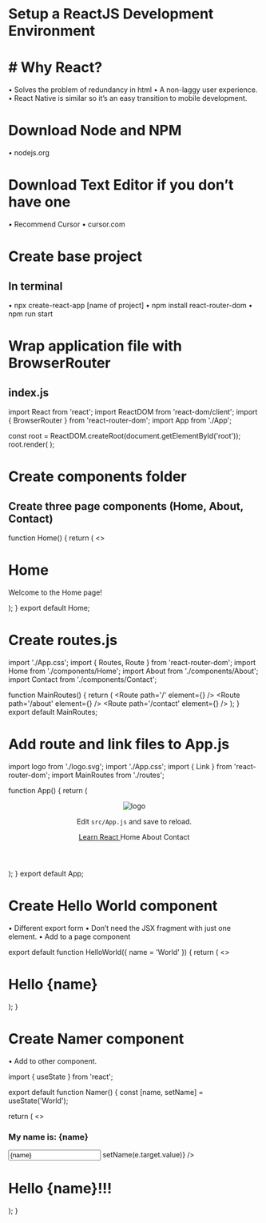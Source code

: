# Setup a ReactJS Development Environment

# # Why React?

• Solves the problem of redundancy in html
• A non-laggy user experience.
• React Native is similar so it’s an easy transition to mobile development.

# Download Node and NPM

• nodejs.org

# Download Text Editor if you don’t have one

• Recommend Cursor
• cursor.com

# Create base project

## In terminal

• npx create-react-app [name of project]
• npm install react-router-dom
• npm run start

# Wrap application file with BrowserRouter

## index.js

import React from 'react';
import ReactDOM from 'react-dom/client';
import { BrowserRouter } from 'react-router-dom';
import App from './App';

const root = ReactDOM.createRoot(document.getElementById('root'));
root.render(
<BrowserRouter>
<App />
</BrowserRouter>
);

# Create components folder

## Create three page components (Home, About, Contact)

function Home() {
return (
<>

<h1>Home</h1>
<p>Welcome to the Home page!</p>
</>
);
}
export default Home;

# Create routes.js

import './App.css';
import { Routes, Route } from 'react-router-dom';
import Home from './components/Home';
import About from './components/About';
import Contact from './components/Contact';

function MainRoutes() {
return (
<Routes>
<Route path='/' element={<Home />} />
<Route path='/about' element={<About />} />
<Route path='/contact' element={<Contact />} />
</Routes>
);
}
export default MainRoutes;

# Add route and link files to App.js

import logo from './logo.svg';
import './App.css';
import { Link } from 'react-router-dom';
import MainRoutes from './routes';

function App() {
return (

<div className='App'>
<header className='App-header'>
<img src={logo} className='App-logo' alt='logo' />
<p>
Edit <code>src/App.js</code> and save to reload.
</p>
<a
          className='App-link'
          href='https://reactjs.org'
          target='_blank'
          rel='noopener noreferrer'
        >
Learn React
</a>
<Link to='/'>Home</Link>
<Link to='/about'>About</Link>
<Link to='/contact'>Contact</Link>
<MainRoutes />
</header>
</div>
);
}
export default App;

# Create Hello World component

• Different export form
• Don’t need the JSX fragment with just one element.
• Add to a page component

export default function HelloWorld({ name = 'World' }) {
return (
<>

<h1>Hello {name}</h1>
</>
);
}

# Create Namer component

• Add to other component.

import { useState } from 'react';

export default function Namer() {
const [name, setName] = useState('World');

return (
<>

<h3>My name is: {name}</h3>
<input value={name} onChange={(e) => setName(e.target.value)} />
<h1>Hello {name}!!!</h1>
</>
);
}
